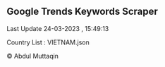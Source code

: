 

## Google Trends Keywords Scraper 
 
Last Update 24-03-2023 , 15:49:13

Country List :
VIETNAM.json



© Abdul Muttaqin 
